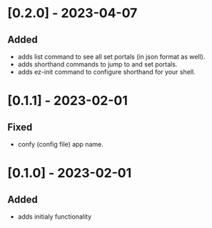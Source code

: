 # [0.2.0] - 2023-04-07

## Added
- adds list command to see all set portals (in json format as well).
- adds shorthand commands to jump to and set portals.
- adds ez-init command to configure shorthand for your shell.

# [0.1.1] - 2023-02-01

## Fixed
- confy (config file) app name.
# [0.1.0] - 2023-02-01

## Added
- adds initialy functionality